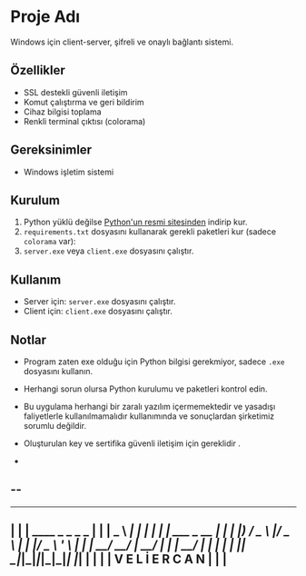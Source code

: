 # Proje Adı

Windows için client-server, şifreli ve onaylı bağlantı sistemi.

## Özellikler

- SSL destekli güvenli iletişim
- Komut çalıştırma ve geri bildirim
- Cihaz bilgisi toplama
- Renkli terminal çıktısı (colorama)

## Gereksinimler

- Windows işletim sistemi

## Kurulum

1. Python yüklü değilse [Python'un resmi sitesinden](https://www.python.org/downloads/windows/) indirip kur.
2. `requirements.txt` dosyasını kullanarak gerekli paketleri kur (sadece `colorama` var):
3. `server.exe` veya `client.exe` dosyasını çalıştır.

## Kullanım

- Server için: `server.exe` dosyasını çalıştır.
- Client için: `client.exe` dosyasını çalıştır.

## Notlar

- Program zaten exe olduğu için Python bilgisi gerekmiyor, sadece `.exe` dosyasını kullanın.
- Herhangi sorun olursa Python kurulumu ve paketleri kontrol edin.
- Bu uygulama herhangi bir zaralı yazılım içermemektedir ve yasadışı faliyetlerle kullanılmamalıdır kullanımında ve sonuçlardan şirketimiz sorumlu değildir.
- Oluşturulan key ve sertifika güvenli iletişim için gereklidir .

-
--
---

----------------------------------------
|                                      |
|   ____      _      _ _ _             |
|  |  _ \ ___| | ___| | | | ___ _ __   |
|  | |_) / _ \ |/ _ \ | | |/ _ \ '_ \  |
|  |  __/  __/ |  __/ | | |  __/ | | | |
|  |_|   \___|_|\___|_|_|_|\___|_| |_| |
|                                      |
|     V E L İ   E R C A N              |
|                                      |
----------------------------------------

